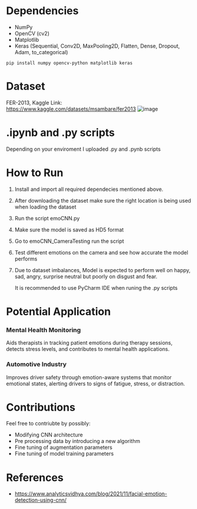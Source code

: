 # Dependencies
- NumPy
- OpenCV (cv2)
- Matplotlib
- Keras (Sequential, Conv2D, MaxPooling2D, Flatten, Dense, Dropout, Adam, to_categorical)
```
pip install numpy opencv-python matplotlib keras
```
# Dataset
FER-2013, Kaggle Link: https://www.kaggle.com/datasets/msambare/fer2013
![image](https://github.com/Neuro-Ghost/CNN_EmotionRecognition/assets/104577834/6074a381-bd58-4efe-bb43-2a1ea9c8769f)

# .ipynb and .py scripts
Depending on your enviroment I uploaded .py and .pynb scripts 

# How to Run
  1. Install and import all required dependecies mentioned above.
  
  2. After downloading the dataset make sure the right location is being used when loading the dataset

  3. Run the script emoCNN.py

  4. Make sure the model is saved as HD5 format

  5. Go to emoCNN_CameraTesting run the script

  6. Test different emotions on the camera and see how accurate the model performs

  7. Due to dataset imbalances, Model is expected to perform well on happy, sad, angry, surprise neutral but poorly on disgust and fear.

     It is recommended to use PyCharm IDE when runing the .py scripts
# Potential Application
### Mental Health Monitoring
Aids therapists in tracking patient emotions during therapy sessions, detects stress levels, and contributes to mental health applications.
### Automotive Industry
Improves driver safety through emotion-aware systems that monitor emotional states, alerting drivers to signs of fatigue, stress, or distraction.
# Contributions
Feel free to contriubte by possibly: 
- Modifying CNN architecture
- Pre processing data by introducing a new algorithm
- Fine tuning of augmentation parameters
- Fine tuning of model training parameters

# References
- https://www.analyticsvidhya.com/blog/2021/11/facial-emotion-detection-using-cnn/
